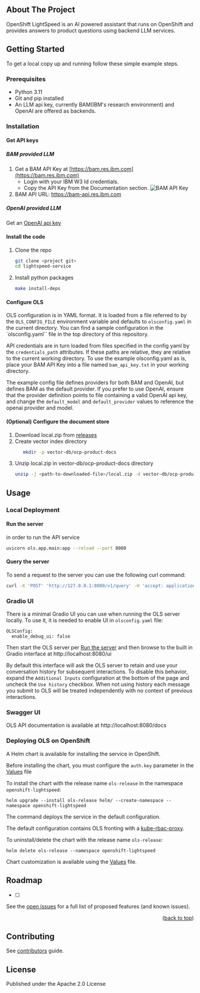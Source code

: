 ## About The Project

OpenShift LightSpeed is an AI powered assistant that runs on OpenShift and provides answers to product questions using backend LLM services.

## Getting Started

To get a local copy up and running follow these simple example steps.

### Prerequisites

* Python 3.11
* Git and pip installed
* An LLM api key, currently BAM(IBM's research environment) and OpenAI are offered as backends.

### Installation

#### Get API keys

##### BAM provided LLM
1. Get a BAM API Key at [https://bam.res.ibm.com](https://bam.res.ibm.com)
   * Login with your IBM W3 Id credentials.
   * Copy the API Key from the Documentation section.
     ![BAM API Key](docs/bam_api_key.png)
2. BAM API URL: https://bam-api.res.ibm.com

##### OpenAI provided LLM
Get an [OpenAI api key](https://platform.openai.com/api-keys)

#### Install the code
1. Clone the repo
   ```sh
   git clone <project git>
   cd lightspeed-service
   ```
2. Install python packages
   ```sh
   make install-deps
   ```

#### Configure OLS

OLS configuration is in YAML format. It is loaded from a file referred to by the `OLS_CONFIG_FILE` environment variable and defaults to `olsconfig.yaml` in the current directory. 
You can find a sample configuration in the `olsconfig.yaml`` file in the top directory of this repository.  

API credentials are in turn loaded from files specified in the config yaml by the `credentials_path` attributes. If these paths are relative, 
they are relative to the current working directory. To use the example olsconfig.yaml as is, place your BAM API Key into a file named `bam_api_key.txt` in your working directory.

The example config file defines providers for both BAM and OpenAI, but defines BAM as the default provider.  If you prefer to use OpenAI, ensure that the provider definition
points to file containing a valid OpenAI api key, and change the `default_model` and `default_provider` values to reference the openai provider and model.

#### (Optional) Configure the document store
1. Download local.zip from [releases](https://github.com/ilan-pinto/lightspeed-rag-documents/releases)
2. Create vector index directory
   ```sh
      mkdir -p vector-db/ocp-product-docs
   ```
3. Unzip local.zip in vector-db/ocp-product-docs directory
   ```sh
   unzip -j <path-to-downloaded-file>/local.zip -d vector-db/ocp-product-docs
   ```

## Usage

### Local Deployment

#### Run the server
in order to run the API service
```sh
uvicorn ols.app.main:app --reload --port 8080
```

#### Query the server

To send a request to the server you can use the following curl command:
```sh
curl -X 'POST' 'http://127.0.0.1:8080/v1/query' -H 'accept: application/json' -H 'Content-Type: application/json' -d '{"query": "write a deployment yaml for the mongodb image"}'
```

### Gradio UI

There is a minimal Gradio UI you can use when running the OLS server locally.  To use it, it is needed to enable UI in `olsconfig.yaml` file:

```
OLSConfig:
  enable_debug_ui: false
```

Then start the OLS server per [Run the server](#run-the-server) and then browse to the built in Gradio interface at http://localhost:8080/ui

By default this interface will ask the OLS server to retain and use your conversation history for subsequent interactions.  To disable this behavior, expand the `Additional Inputs` configuration at the bottom of the page and uncheck the `Use history` checkbox.  When not using history each message you submit to OLS will be treated independently with no context of previous interactions.

###  Swagger UI

OLS API documentation is available at http://localhost:8080/docs


### Deploying OLS on OpenShift

A Helm chart is available for installing the service in OpenShift.

Before installing the chart, you must configure the `auth.key` parameter in the [Values](helm/values.yaml) file

To install the chart with the release name `ols-release` in the namespace `openshift-lightspeed`:

```shell
helm upgrade --install ols-release helm/ --create-namespace --namespace openshift-lightspeed
```

The command deploys the service in the default configuration.

The default configuration contains OLS fronting with a [kube-rbac-proxy](https://github.com/brancz/kube-rbac-proxy).

To uninstall/delete the chart with the release name `ols-release`:

```shell
helm delete ols-release --namespace openshift-lightspeed
```

Chart customization is available using the [Values](helm/values.yaml) file.

## Roadmap

- [ ]


See the [open issues](https://github.com/othneildrew/Best-README-Template/issues) for a full list of proposed features (and known issues).

<p align="right">(<a href="#readme-top">back to top</a>)</p>


## Contributing

See [contributors](CONTRIBUTING.md) guide.

## License
Published under the Apache 2.0 License
